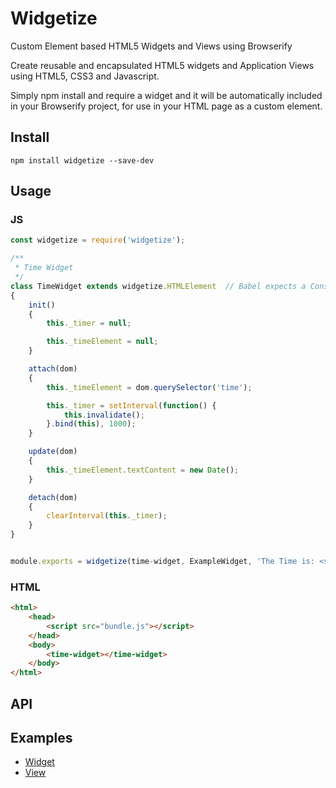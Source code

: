 # Widgetize
Custom Element based HTML5 Widgets and Views using Browserify

Create reusable and encapsulated HTML5 widgets and Application Views using HTML5, CSS3 and Javascript. 

Simply npm install and require a widget and it will be automatically included in your Browserify project, for use in your HTML page as a custom element.

## Install
```shell
npm install widgetize --save-dev
```

## Usage

### JS
```js
const widgetize = require('widgetize');

/**
 * Time Widget
 */
class TimeWidget extends widgetize.HTMLElement	// Babel expects a Constructor Function, not an Object Prototype i.e. HTMLElement
{
	init() 
	{
		this._timer = null;

		this._timeElement = null;
	}

	attach(dom) 
	{
		this._timeElement = dom.querySelector('time');

		this._timer = setInterval(function() {
			this.invalidate();
		}.bind(this), 1000);
	}

	update(dom) 
	{
		this._timeElement.textContent = new Date();
	}

	detach(dom)
	{
		clearInterval(this._timer);
	}	
}


module.exports = widgetize(time-widget, ExampleWidget, 'The Time is: <span></span>');

```

### HTML
```html
<html>
	<head>
		<script src="bundle.js"></script>
	</head>
	<body>
		<time-widget></time-widget>	
	</body>
</html>
```

## API

## Examples
- [Widget](examples/example-widget)
- [View](examples/example-view)
